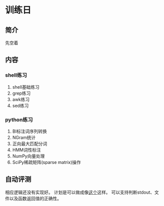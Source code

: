 训练日
=====

简介
----

先空着

内容
----

### shell练习

1. shell基础练习
2. grep练习
3. awk练习
4. sed练习

### python练习

1. BI标注词序列转换
2. NGram统计
3. 正向最大匹配分词
4. HMM词性标注
5. NumPy向量处理
6. SciPy稀疏矩阵(sparse matrix)操作

自动评测
-------

相应逻辑还没有实现好。
计划是可以做成像[这个](https://github.com/Oneplus/scir-training-day/blob/master/1-shell-practice/1-fundamental-of-shell/run.py)这样。
可以支持判断stdout、文件以及函数返回值的正确性。
